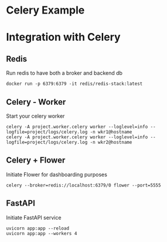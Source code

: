 # Celery Example

# Integration with Celery
## Redis 
Run redis to have both a broker and backend db
```
docker run -p 6379:6379 -it redis/redis-stack:latest
```

## Celery - Worker
Start your celery worker
```
celery -A project.worker.celery worker --loglevel=info --logfile=project/logs/celery.log -n wkr1@hostname
celery -A project.worker.celery worker --loglevel=info --logfile=project/logs/celery.log -n wkr2@hostname
```

## Celery + Flower
Initiate Flower for dashboarding purposes
```
celery --broker=redis://localhost:6379/0 flower --port=5555
```

## FastAPI
Initiate FastAPI service
```
uvicorn app:app --reload
uvicorn app:app --workers 4
```